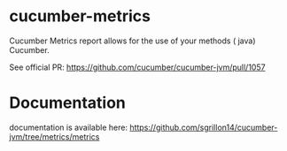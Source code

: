 # cucumber-metrics
Cucumber Metrics report allows for the use of your methods ( java) Cucumber.

See official PR: https://github.com/cucumber/cucumber-jvm/pull/1057

# Documentation

documentation is available here: https://github.com/sgrillon14/cucumber-jvm/tree/metrics/metrics
